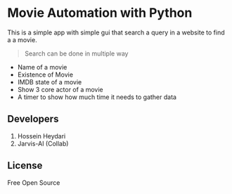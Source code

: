 # Movie Automation with Python

This is a simple app with simple gui that search a query in a website to find a a movie.

> Search can be done in multiple way

- Name of a movie
- Existence of Movie
- IMDB state of a movie
- Show 3 core actor of a movie
- A timer to show how much time it needs to gather data

## Developers
1. Hossein Heydari
2. Jarvis-AI (Collab)

## License
Free Open Source
